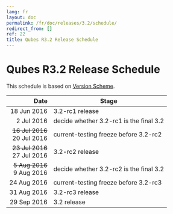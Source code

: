 ```yaml
---
lang: fr
layout: doc
permalink: /fr/doc/releases/3.2/schedule/
redirect_from: []
ref: 22
title: Qubes R3.2 Release Schedule
---
```


Qubes R3.2 Release Schedule
===========================
<a id="qubes-r32-release-schedule"></a>

This schedule is based on [Version Scheme](/fr/doc/version-scheme/#release-schedule).

|  Date       | Stage                                   |
| -----------:| --------------------------------------- |
| 18 Jun 2016 | 3.2-rc1 release                         |
|  2 Jul 2016 | decide whether 3.2-rc1 is the final 3.2 |
| ~~16 Jul 2016~~ <br/> 20 Jul 2016 | current-testing freeze before 3.2-rc2   |
| ~~23 Jul 2016~~ <br/> 27 Jul 2016 | 3.2-rc2 release                         |
| ~~5 Aug 2016~~ <br/> 9 Aug 2016 | decide whether 3.2-rc2 is the final 3.2 |
| 24 Aug 2016 | current-testing freeze before 3.2-rc3   |
| 31 Aug 2016 | 3.2-rc3 release                         |
| 29 Sep 2016 | 3.2 release                             |